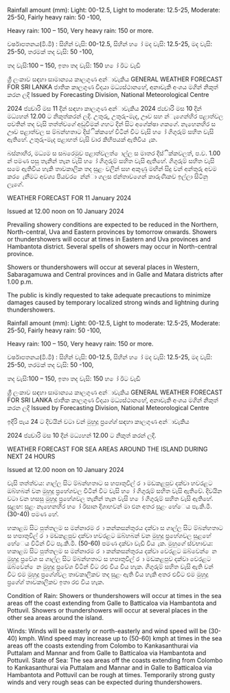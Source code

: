 Rainfall amount (mm): Light: 00-12.5, Light to moderate: 12.5-25, Moderate: 25-50, Fairly heavy rain: 50 -100,

Heavy rain: 100 – 150, Very heavy rain: 150 or more.

වර්ෂාපතනය(මි.මී) : සිහින් වැසි: 00-12.5, සිහින් හ ෝ මද වැසි: 12.5-25, මද වැසි: 25-50, තරමක් තද වැසි: 50 -100,

තද වැසි:100 – 150, ඉතා තද වැසි: 150 හ ෝ ඊට වැඩි

ශ්‍රී ලංකාව සඳහා සාමාන්‍යය කාලගුණ අන්‍ාවැකිය GENERAL WEATHER FORECAST FOR SRI LANKA ජාතික කාලගුණ විදයා මධ්‍යස්ථානහේ, අනාවැකි අංශය මගින් නිකුත් කරන ලදි Issued by Forecasting Division, National Meteorological Centre

2024 ජන්‍වාරි මස 11 දින්‍ සඳහා කාලගුණ අන්‍ාවැකිය 2024 ජන්‍වාරි මස 10 දින්‍ මධ්‍යහන්‍ 12.00 ට නිකුත්කරන්‍ ලදි. උතුරු, උතුරු-මැද, ඌව සහ න්‍ැගෙන්‍හිර පළාත්වල පවතින්‍ තද වැසි තත්ත්වගේ අඩුවීමක් ගහට දින්‍ සිට අගේක්ෂා ගකගේ. නැහෙනහිර ස ඌව පළාත්වල ස ම්බන්හතාට දිස්ික්කහේ විටින් විට වැසි හ ෝ ගිගුරුම් සහිත වැසි ඇතිහේ. උතුරු-මැද පළාහත් වැසි වාර කිහිපයක් ඇතිවිය ැක.

බස්නාහිර, මධ්‍යම ස සබරෙමුව පළාත්වලත් ොල්ල ස මාතර දිස්ික්කවලත්, ප.ව. 1.00 න් පමණ පසු තැනින් තැන වැසි හ ෝ ගිගුරුම් සහිත වැසි ඇතිහේ. ගිගුරුම් සහිත වැසි සමෙ ඇතිවිය හැකි තාවකාලික තද සුළං වලින් සහ අකුණු මඟින් සිදු වන්‍ අන්‍තුරු අවම කර ෙැනීමට අවශ්‍ය පියවර ෙන්න්‍ා ගලස ජන්‍තාවගෙන් කාරුණිකව ඉල්ලා සිටිනු ලැගේ.

WEATHER FORECAST FOR 11 January 2024

Issued at 12.00 noon on 10 January 2024

Prevailing showery conditions are expected to be reduced in the Northern, North-central, Uva and Eastern provinces by tomorrow onwards. Showers or thundershowers will occur at times in Eastern and Uva provinces and Hambantota district. Several spells of showers may occur in North-central province.

Showers or thundershowers will occur at several places in Western, Sabaragamuwa and Central provinces and in Galle and Matara districts after 1.00 p.m.

The public is kindly requested to take adequate precautions to minimize damages caused by temporary localized strong winds and lightning during thundershowers.

Rainfall amount (mm): Light: 00-12.5, Light to moderate: 12.5-25, Moderate: 25-50, Fairly heavy rain: 50 -100,

Heavy rain: 100 – 150, Very heavy rain: 150 or more.

වර්ෂාපතනය(මි.මී) : සිහින් වැසි: 00-12.5, සිහින් හ ෝ මද වැසි: 12.5-25, මද වැසි: 25-50, තරමක් තද වැසි: 50 -100,

තද වැසි:100 – 150, ඉතා තද වැසි: 150 හ ෝ ඊට වැඩි

ශ්‍රී ලංකාව සඳහා සාමාන්‍යය කාලගුණ අන්‍ාවැකිය GENERAL WEATHER FORECAST FOR SRI LANKA ජාතික කාලගුණ විදයා මධ්‍යස්ථානහේ, අනාවැකි අංශය මගින් නිකුත් කරන ලදි Issued by Forecasting Division, National Meteorological Centre

ඉදිරි පැය 24 ට දිවයින්‍ වටා වන්‍ මුහුදු ප්‍රගේශ්‍ සඳහා කාලගුණ අන්‍ාවැකිය

2024 ජන්‍වාරි මස 10 දින්‍ මධ්‍යහන්‍ 12.00 ට නිකුත් කරන්‍ ලදි.

WEATHER FORECAST FOR SEA AREAS AROUND THE ISLAND DURING NEXT 24 HOURS

Issued at 12.00 noon on 10 January 2024

වැසි තත්ත්වය: ගාල්ල සිට ම්බන්හතාට ස හපාතුවිල් ර ා මඩකළපුව දක්වා හවරළට ඔබ්හබන් වන මුහුදු ප්‍රහේශවල විටින් විට වැසි හ ෝ ගිගුරුම් සහිත වැසි ඇතිවේ. දිවයින වටා වන හසසු මුහුදු ප්‍රහේශවල තැනින් තැන වැසි හ ෝ ගිගුරුම් සහිත වැසි ඇතිහේ. සුළඟ: සුළං නැහෙනහිර හ ෝ ඊසාන දිශාහවන් මා එන අතර සුළං හේෙය පැ.කි.මී. (30-40) පමණ හේ.

හකාළඹ සිට පුත්තලම ස මන්නාරම ර ා කන්කසන්තුරය දක්වා ස ගාල්ල සිට ම්බන්හතාට ස හපාතුවිල් ර ා මඩකළපුව දක්වා හවරළට ඔබ්හබන් වන මුහුදු ප්‍රහේශවල සුළහේ හේෙය විටින් විට පැ.කි.මී. (50-60) පමණ දක්වා වැඩි විය ැක. මුහුගේ ස්වභාවය: හකාළඹ සිට පුත්තලම ස මන්නාරම ර ා කන්කසන්තුරය දක්වා වෙරළට ඔබ්වෙන් ෙන මුහුදු ප්‍රවේශ ස ගාල්ල සිට ම්බන්හතාට ස හපාතුවිල් ර ා මඩකළපුව දක්වා වෙරළට ඔබ්වෙන් ෙන මුහුදු ප්‍රවේශ විටින් විට රළු විය විය හැක. ගිගුරුම් සහිත වැසි ඇති වන්‍ විට එම මුහුදු ප්‍රගේශ්‍වල තාවකාලිකව තද සුළං ඇති විය හැකි අතර එවිට එම මුහුදු ප්‍රගේශ්‍ තාවකාලිකව ඉතා රළු විය හැක.

Condition of Rain: Showers or thundershowers will occur at times in the sea areas off the coast extending from Galle to Batticaloa via Hambantota and Pottuvil. Showers or thundershowers will occur at several places in the other sea areas around the island.

Winds: Winds will be easterly or north-easterly and wind speed will be (30-40) kmph. Wind speed may increase up to (50-60) kmph at times in the sea areas off the coasts extending from Colombo to Kankasanthurai via Puttalam and Mannar and from Galle to Batticaloa via Hambantota and Pottuvil. State of Sea: The sea areas off the coasts extending from Colombo to Kankasanthurai via Puttalam and Mannar and in Galle to Batticaloa via Hambantota and Pottuvil can be rough at times. Temporarily strong gusty winds and very rough seas can be expected during thundershowers.